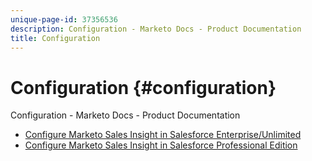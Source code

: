 ```yaml
---
unique-page-id: 37356536
description: Configuration - Marketo Docs - Product Documentation
title: Configuration
---
```


# Configuration {#configuration}

Configuration - Marketo Docs - Product Documentation

* [Configure Marketo Sales Insight in Salesforce Enterprise/Unlimited](configuration/configure-marketo-sales-insight-in-salesforce-enterprise/unlimited.md)
* [Configure Marketo Sales Insight in Salesforce Professional Edition](configuration/configure-marketo-sales-insight-in-salesforce-professional-edition.md)


